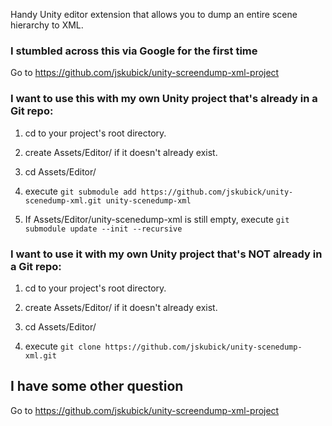 Handy Unity editor extension that allows you to dump an entire scene hierarchy to XML.

### I stumbled across this via Google for the first time

Go to https://github.com/jskubick/unity-screendump-xml-project


### I want to use this with my own Unity project that's already in a Git repo:

1. cd to your project's root directory.

2. create Assets/Editor/ if it doesn't already exist.

3. cd Assets/Editor/

4. execute `git submodule add https://github.com/jskubick/unity-scenedump-xml.git unity-scenedump-xml`

5. If Assets/Editor/unity-scenedump-xml is still empty, execute `git submodule update --init --recursive`

### I want to use it with my own Unity project that's NOT already in a Git repo:

1. cd to your project's root directory.

2. create Assets/Editor/ if it doesn't already exist.

3. cd Assets/Editor/

4. execute `git clone https://github.com/jskubick/unity-scenedump-xml.git`

## I have some other question

Go to https://github.com/jskubick/unity-screendump-xml-project